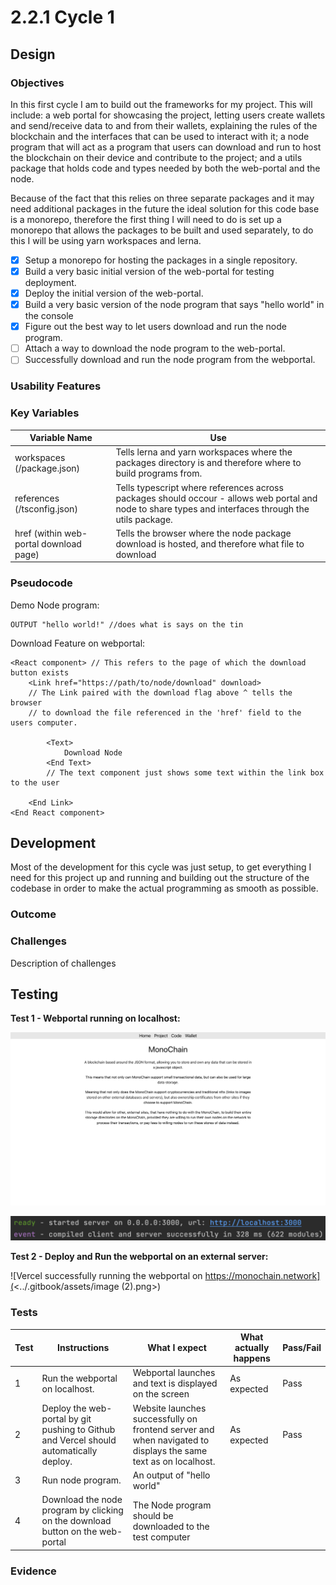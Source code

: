 # 2.2.1 Cycle 1

## Design

### Objectives

In this first cycle I am to build out the frameworks for my project. This will include: a web portal for showcasing the project, letting users create wallets and send/receive data to and from their wallets, explaining the rules of the blockchain and the interfaces that can be used to interact with it; a node program that will act as a program that users can download and run to host the blockchain on their device and contribute to the project; and a utils package that holds code and types needed by both the web-portal and the node.

Because of the fact that this relies on three separate packages and it may need additional packages in the future the ideal solution for this code base is a monorepo, therefore the first thing I will need to do is set up a monorepo that allows the packages to be built and used separately, to do this I will be using yarn workspaces and lerna.

* [x] Setup a monorepo for hosting the packages in a single repository.
* [x] Build a very basic initial version of the web-portal for testing deployment.
* [x] Deploy the initial version of the web-portal.
* [x] Build a very basic version of the node program that says "hello world" in the console
* [x] Figure out the best way to let users download and run the node program.
* [ ] Attach a way to download the node program to the web-portal.
* [ ] Successfully download and run the node program from the webportal.

### Usability Features

### Key Variables

| Variable Name                          | Use                                                                                                                                                   |
| -------------------------------------- | ----------------------------------------------------------------------------------------------------------------------------------------------------- |
| workspaces (/package.json)             | Tells lerna and yarn workspaces where the packages directory is and therefore where to build programs from.                                           |
| references (/tsconfig.json)            | Tells typescript where references across packages should occour - allows web portal and node to share types and interfaces through the utils package. |
| href (within web-portal download page) | Tells the browser where the node package download is hosted, and therefore what file to download                                                      |

### Pseudocode

Demo Node program:&#x20;

```
OUTPUT "hello world!" //does what is says on the tin
```

Download Feature on webportal:

```
<React component> // This refers to the page of which the download button exists
    <Link href="https://path/to/node/download" download> 
    // The Link paired with the download flag above ^ tells the browser 
    // to download the file referenced in the 'href' field to the users computer. 
        
        <Text>
            Download Node
        <End Text>
        // The text component just shows some text within the link box to the user
        
    <End Link>
<End React component>
```

## Development

Most of the development for this cycle was just setup, to get everything I need for this project up and running and building out the structure of the codebase in order to make the actual programming as smooth as possible.

### Outcome

### Challenges

Description of challenges

## Testing

**Test 1 - Webportal running on localhost:**

![Web portal running as expected on localhost:3000 when "yarn next" is ran in /packages/webportal](<../.gitbook/assets/image (3).png>)

![Console output for the webportal.](<../.gitbook/assets/image (4) (1).png>)

**Test 2 - Deploy and Run the webportal on an external server:**

![Vercel successfully running the webportal on https://monochain.network](<../.gitbook/assets/image (2).png>)

### Tests

| Test | Instructions                                                                           | What I expect                                                                                                  | What actually happens | Pass/Fail |
| ---- | -------------------------------------------------------------------------------------- | -------------------------------------------------------------------------------------------------------------- | --------------------- | --------- |
| 1    | Run the webportal on localhost.                                                        | Webportal launches and text is displayed on the screen                                                         | As expected           | Pass      |
| 2    | Deploy the web-portal by git pushing to Github and Vercel should automatically deploy. | Website launches successfully on frontend server and when navigated to displays the same text as on localhost. | As expected           | Pass      |
| 3    | Run node program.                                                                      | An output of "hello world"                                                                                     |                       |           |
| 4    | Download the node program by clicking on the download button on the web-portal         | The Node program should be downloaded to the test computer                                                     |                       |           |

### Evidence
